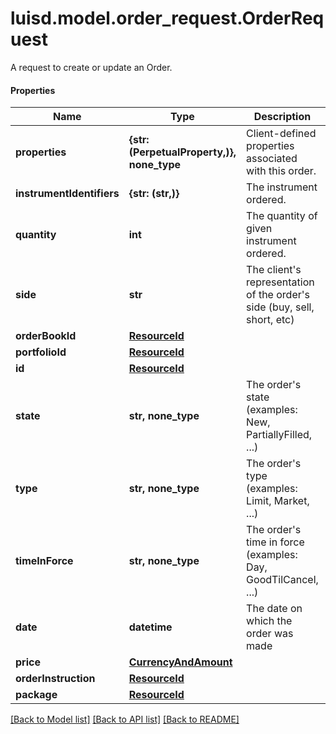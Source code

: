 # luisd.model.order_request.OrderRequest

A request to create or update an Order.

#### Properties
Name | Type | Description | Notes
------------ | ------------- | ------------- | -------------
**properties** | **{str: (PerpetualProperty,)}, none_type** | Client-defined properties associated with this order. | [optional] 
**instrumentIdentifiers** | **{str: (str,)}** | The instrument ordered. | 
**quantity** | **int** | The quantity of given instrument ordered. | 
**side** | **str** | The client&#x27;s representation of the order&#x27;s side (buy, sell, short, etc) | 
**orderBookId** | [**ResourceId**](ResourceId.md) |  | [optional] 
**portfolioId** | [**ResourceId**](ResourceId.md) |  | 
**id** | [**ResourceId**](ResourceId.md) |  | 
**state** | **str, none_type** | The order&#x27;s state (examples: New, PartiallyFilled, ...) | [optional] 
**type** | **str, none_type** | The order&#x27;s type (examples: Limit, Market, ...) | [optional] 
**timeInForce** | **str, none_type** | The order&#x27;s time in force (examples: Day, GoodTilCancel, ...) | [optional] 
**date** | **datetime** | The date on which the order was made | [optional] 
**price** | [**CurrencyAndAmount**](CurrencyAndAmount.md) |  | [optional] 
**orderInstruction** | [**ResourceId**](ResourceId.md) |  | [optional] 
**package** | [**ResourceId**](ResourceId.md) |  | [optional] 

[[Back to Model list]](../../README.md#documentation-for-models) [[Back to API list]](../../README.md#documentation-for-api-endpoints) [[Back to README]](../../README.md)

